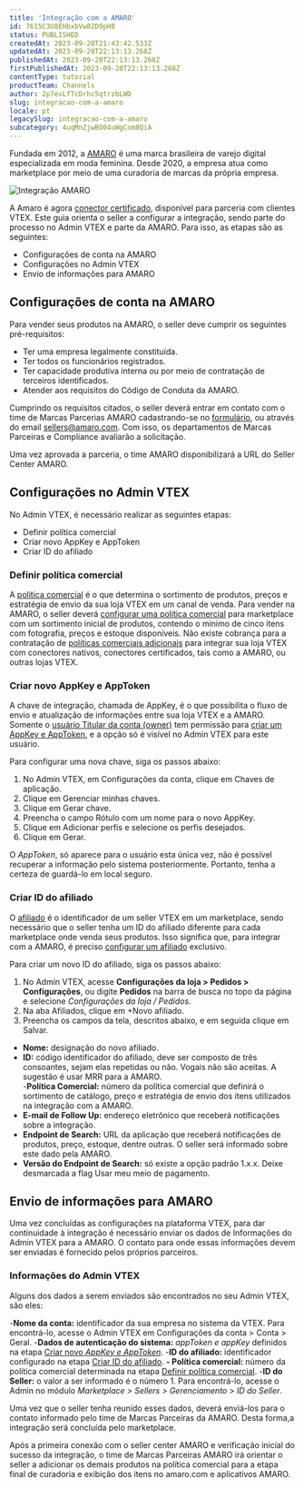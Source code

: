 ```yaml
---
title: 'Integração com a AMARO'
id: 7615C3U8EHbxbVw82D9pH8
status: PUBLISHED
createdAt: 2023-09-20T21:43:42.533Z
updatedAt: 2023-09-20T22:13:13.268Z
publishedAt: 2023-09-20T22:13:13.268Z
firstPublishedAt: 2023-09-20T22:13:13.268Z
contentType: tutorial
productTeam: Channels
author: 2p7evLfTcDrhc5qtrzbLWD
slug: integracao-com-a-amaro
locale: pt
legacySlug: integracao-com-a-amaro
subcategory: 4uqMnZjwBO04uWgCom8QiA
---
```


Fundada em 2012, a [AMARO](https://amaro.com/br/pt/) é uma marca brasileira de varejo digital especializada em moda feminina. Desde 2020, a empresa atua como marketplace por meio de uma curadoria de marcas da própria empresa.

![Integração AMARO](//images.ctfassets.net/alneenqid6w5/2hQ76hgXTPOwEuP4Upq1vO/125a089a5f04ad2f910a6ff3c3f69f7b/Amaro_Logo.png)

A Amaro é agora [conector certificado](https://help.vtex.com/pt/tutorial/estrategias-de-marketplace-na-vtex--tutorials_402#integrado-a-conector-certificado-parceiro), disponível para parceria com clientes VTEX. Este guia orienta o seller a configurar a integração, sendo parte do processo no Admin VTEX e parte da AMARO. Para isso, as etapas são as seguintes:

- Configurações de conta na AMARO  
- Configurações no Admin VTEX   
- Envio de informações para AMARO  

## Configurações de conta na AMARO

Para vender seus produtos na AMARO, o seller deve cumprir os seguintes pré-requisitos:  

- Ter uma empresa legalmente constituída.  
- Ter todos os funcionários registrados.  
- Ter capacidade produtiva interna ou por meio de contratação de terceiros identificados.  
- Atender aos requisitos do Código de Conduta da AMARO.  

Cumprindo os requisitos citados, o seller deverá entrar em contato com o time de Marcas Parcerias AMARO cadastrando-se no [formulário](https://airtable.com/applyKE79JejIrEx5/shrU7IcgszRHEb6c5), ou através do email [sellers@amaro.com](sellers@amaro.com). Com isso, os departamentos de Marcas Parceiras e Compliance avaliarão a solicitação.  

Uma vez aprovada a parceria, o time AMARO disponibilizará a URL do Seller Center AMARO.  

## Configurações no Admin VTEX  

No Admin VTEX, é necessário realizar as seguintes etapas:  

- Definir política comercial  
- Criar novo AppKey e AppToken  
- Criar ID do afiliado  

### Definir política comercial  

A [política comercial](https://help.vtex.com/pt/tutorial/como-funciona-uma-politica-comercial--6Xef8PZiFm40kg2STrMkMV) é o que determina o sortimento de produtos, preços e estratégia de envio da sua loja VTEX em um canal de venda. Para vender na AMARO, o seller deverá [configurar uma política comercial](https://help.vtex.com/pt/tutorial/configurando-a-politica-comercial-para-marketplace/) para marketplace com um sortimento inicial de produtos, contendo o mínimo de cinco itens com fotografia, preços e estoque disponíveis. 
Não existe cobrança para a contratação de [políticas comerciais adicionais](https://help.vtex.com/pt/tutorial/contratacao-de-politica-comercial-adicional--61vuFOw4yGh6nwSmkLJL1X) para integrar sua loja VTEX com conectores nativos, conectores certificados, tais como a AMARO, ou outras lojas VTEX.  

### Criar novo AppKey e AppToken  

A chave de integração, chamada de AppKey, é o que possibilita o fluxo de envio e atualização de informações entre sua loja VTEX e a AMARO. Somente o [usuário Titular da conta (owner)](https://help.vtex.com/pt/tracks/contas-e-permissoes--5PxyAgZrtiYlaYZBTlhJ2A/56Bd0KpwbvAji1aFs94xdA?&utm_source=autocomplete) tem permissão para [criar um AppKey e AppToken](https://developers.vtex.com/vtex-rest-api/docs/getting-started-authentication), e a opção só é visível no Admin VTEX para este usuário.  

Para configurar uma nova chave, siga os passos abaixo:  

1. No Admin VTEX, em Configurações da conta, clique em Chaves de aplicação.  
2. Clique em Gerenciar minhas chaves.  
3. Clique em Gerar chave.  
4. Preencha o campo Rótulo com um nome para o novo AppKey.  
5. Clique em Adicionar perfis e selecione os perfis desejados.  
6. Clique em Gerar.  

<div class="alert alert-danger">
  O <i>AppToken</i>, só aparece para o usuário esta única vez, não é possível recuperar a informação pelo sistema posteriormente. Portanto, tenha a certeza de guardá-lo em local seguro.
</div>

### Criar ID do afiliado  

O [afiliado](https://help.vtex.com/pt/tutorial/o-que-e-afiliado--4bN3e1YarSEammk2yOeMc0) é o identificador de um seller VTEX em um marketplace, sendo necessário que o seller tenha um ID do afiliado diferente para cada marketplace onde venda seus produtos. Isso significa que, para integrar com a AMARO, é preciso [configurar um afiliado](https://help.vtex.com/pt/tutorial/como-configurar-afiliado--tutorials_187) exclusivo.   

Para criar um novo ID do afiliado, siga os passos abaixo:  

1. No Admin VTEX, acesse __Configurações da loja > Pedidos > Configurações__, ou digite __Pedidos__ na barra de busca no topo da página e selecione *Configurações da loja / Pedidos*.  
2. Na aba Afiliados, clique em +Novo afiliado.
3. Preencha os campos da tela, descritos abaixo, e em seguida clique em Salvar.
  - __Nome:__ designação do novo afiliado.  
  - __ID:__ código identificador do afiliado, deve ser composto de três consoantes, sejam elas repetidas ou não. Vogais não são aceitas. A sugestão é usar MRR para a AMARO.  
  -__Política Comercial:__ número da política comercial que definirá o sortimento de catálogo, preço e estratégia de envio dos itens utilizados na integração com a AMARO.  
  - __E-mail de Follow Up:__ endereço eletrônico que receberá notificações sobre a integração.  
  - __Endpoint de Search:__ URL da aplicação que receberá notificações de produtos, preço, estoque, dentre outras. O seller será informado sobre este dado pela AMARO.  
  - __Versão do Endpoint de Search:__ só existe a opção padrão 1.x.x.
Deixe desmarcada a flag Usar meu meio de pagamento.  

## Envio de informações para AMARO  

Uma vez concluídas as configurações na plataforma VTEX, para dar continuidade à integração é necessário enviar os dados de Informações do Admin VTEX para a AMARO. O contato para onde essas informações devem ser enviadas é fornecido pelos próprios parceiros.  

### Informações do Admin VTEX  

Alguns dos dados a serem enviados são encontrados no seu Admin VTEX, são eles:  

-__Nome da conta:__ identificador da sua empresa no sistema da VTEX. Para encontrá-lo, acesse o Admin VTEX em Configurações da conta > Conta > Geral.
-__Dados de autenticação do sistema:__ *appToken e appKey* definidos na etapa [Criar novo *AppKey e AppToken*](#criar-novo-appkey-e-apptoken).
-__ID do afiliado:__ identificador configurado na etapa [Criar ID do afiliado](#criar-id-do-afiliado).
__- Política comercial:__ número da política comercial determinada na etapa [Definir política comercial](#definir-politica-comercial).
-__ID do Seller:__ o valor a ser informado é o número 1. Para encontrá-lo, acesse o Admin no módulo *Marketplace > Sellers > Gerenciamento > ID do Seller*.  

Uma vez que o seller tenha reunido esses dados, deverá enviá-los para o contato informado pelo time de Marcas Parceiras da AMARO. Desta forma,a integração será concluída pelo marketplace.  

<div class="alert alert-info">
Após a primeira conexão com o seller center AMARO e verificação inicial do sucesso da integração, o time de Marcas Parceiras AMARO irá orientar o seller a adicionar os demais produtos na política comercial para a etapa final de curadoria e exibição dos itens no amaro.com e aplicativos AMARO.
</div>

